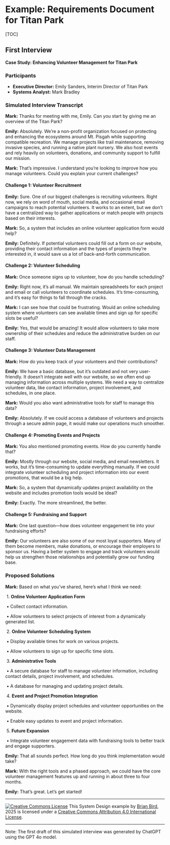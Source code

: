 <h1>Example: Requirements Document for Titan Park</h1>

[TOC]

## First Interview

**Case Study: Enhancing Volunteer Management for Titan Park**

### Participants

- **Executive Director:** Emily Sanders, Interim Director of Titan Park
- **Systems Analyst:** Mark Bradley

### Simulated Interview Transcript

**Mark:** Thanks for meeting with me, Emily. Can you start by giving me an overview of the Titan Park?

**Emily:** Absolutely. We’re a non-profit organization focused on protecting and enhancing the ecosystems around Mt. Pisgah while supporting compatible recreation. We manage projects like trail maintenance, removing invasive species, and running a native plant nursery. We also host events and rely heavily on volunteers, donations, and community support to fulfill our mission.

**Mark:** That’s impressive. I understand you’re looking to improve how you manage volunteers. Could you explain your current challenges?

#### Challenge 1: Volunteer Recruitment

**Emily:** Sure. One of our biggest challenges is recruiting volunteers. Right now, we rely on word of mouth, social media, and occasional email campaigns to reach potential volunteers. It works to an extent, but we don’t have a centralized way to gather applications or match people with projects based on their interests.

**Mark:** So, a system that includes an online volunteer application form would help?

**Emily:** Definitely. If potential volunteers could fill out a form on our website, providing their contact information and the types of projects they’re interested in, it would save us a lot of back-and-forth communication.

#### Challenge 2: Volunteer Scheduling

**Mark:** Once someone signs up to volunteer, how do you handle scheduling?

**Emily:** Right now, it’s all manual. We maintain spreadsheets for each project and email or call volunteers to coordinate schedules. It’s time-consuming, and it’s easy for things to fall through the cracks.

**Mark:** I can see how that could be frustrating. Would an online scheduling system where volunteers can see available times and sign up for specific slots be useful?

**Emily:** Yes, that would be amazing! It would allow volunteers to take more ownership of their schedules and reduce the administrative burden on our staff.

#### Challenge 3: Volunteer Data Management

**Mark:** How do you keep track of your volunteers and their contributions?

**Emily:** We have a basic database, but it’s outdated and not very user-friendly. It doesn’t integrate well with our website, so we often end up managing information across multiple systems. We need a way to centralize volunteer data, like contact information, project involvement, and schedules, in one place.

**Mark:** Would you also want administrative tools for staff to manage this data?

**Emily:** Absolutely. If we could access a database of volunteers and projects through a secure admin page, it would make our operations much smoother.

#### Challenge 4: Promoting Events and Projects

**Mark:** You also mentioned promoting events. How do you currently handle that?

**Emily:** Mostly through our website, social media, and email newsletters. It works, but it’s time-consuming to update everything manually. If we could integrate volunteer scheduling and project information into our event promotions, that would be a big help.

**Mark:** So, a system that dynamically updates project availability on the website and includes promotion tools would be ideal?

**Emily:** Exactly. The more streamlined, the better.

#### Challenge 5: Fundraising and Support

**Mark:** One last question—how does volunteer engagement tie into your fundraising efforts?

**Emily:** Our volunteers are also some of our most loyal supporters. Many of them become members, make donations, or encourage their employers to sponsor us. Having a better system to engage and track volunteers would help us strengthen those relationships and potentially grow our funding base.

### Proposed Solutions

**Mark:** Based on what you’ve shared, here’s what I think we need:

​	1.	**Online Volunteer Application Form**

​	•	Collect contact information.

​	•	Allow volunteers to select projects of interest from a dynamically generated list.

​	2.	**Online Volunteer Scheduling System**

​	•	Display available times for work on various projects.

​	•	Allow volunteers to sign up for specific time slots.

​	3.	**Administrative Tools**

​	•	A secure database for staff to manage volunteer information, including contact details, project involvement, and schedules.

​	•	A database for managing and updating project details.

​	4.	**Event and Project Promotion Integration**

​	•	Dynamically display project schedules and volunteer opportunities on the website.

​	•	Enable easy updates to event and project information.

​	5.	**Future Expansion**

​	•	Integrate volunteer engagement data with fundraising tools to better track and engage supporters.

**Emily:** That all sounds perfect. How long do you think implementation would take?

**Mark:** With the right tools and a phased approach, we could have the core volunteer management features up and running in about three to four months.

**Emily:** That’s great. Let’s get started!



------

[![Creative Commons License](https://i.creativecommons.org/l/by/4.0/88x31.png)](http://creativecommons.org/licenses/by/4.0/)
This System Design example by [Brian Bird](https://profbird.dev), <time>2025</time> is licensed under a [Creative Commons Attribution 4.0 International License](http://creativecommons.org/licenses/by/4.0/).

---

Note: The first draft of this simulated interview was generated by ChatGPT using the GPT 4o model.
